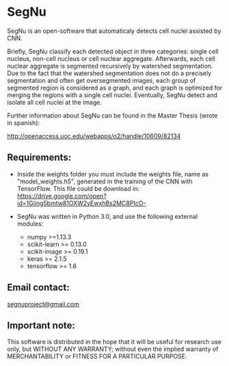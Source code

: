 # SegNu
SegNu is an open-software that automaticaly detects cell nuclei assisted by CNN.

Briefly, SegNu classify each detected object in three categories:  single cell nucleus, non-cell nucleus or cell nuclear aggregate. Afterwards, each cell nuclear aggregate is segmented recursively by watershed segmentation. Due to the fact that the watershed segmentation does not do a precisely segmentation and often get oversegmented images, each group of segmented region is considered as a graph, and each graph is optimized for merging the regions with a single cell nuclei. Eventually, SegNu detect and isolate all cell nuclei at the image.

Further information about SegNu can be found in the Master Thesis (wrote in spanish):

http://openaccess.uoc.edu/webapps/o2/handle/10609/82134

## Requirements:
* Inside the weights folder you must include the weights file, name as "model_weights.h5", generated in the training of the CNN with TensorFlow. This file could be download in:
https://drive.google.com/open?id=1Giing5bmtw81OXW2yEwxhBs2MC8PIcO-

* SegNu was written in Python 3.0, and use the following external modules:
    - numpy >=1.13.3
    - scikit-learn >= 0.13.0
    - scikit-image >= 0.19.1
    - keras >= 2.1.5
    - tensorflow >= 1.6

## Email contact:
segnuproject@gmail.com

## Important note:
This software is distributed in the hope that it will be useful for research use only, but WITHOUT ANY WARRANTY; without even the implied warranty of MERCHANTABILITY or FITNESS FOR A PARTICULAR PURPOSE.
